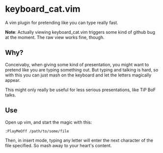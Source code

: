 keyboard\_cat.vim
=================

A vim plugin for pretending like you can type really fast.

**Note**: Actually viewing keyboard_cat.vim triggers some kind of github bug at the moment. The raw view works fine, though.


Why?
----

Conceivaby, when giving some kind of presentation, you might want to pretend like you are typing something out.
But typing and talking is hard, so with this you can just mash on the keyboard and let the letters magically appear.

This might only really be useful for less serious presentations, like TiP BoF talks.


Use
---

Open up vim, and start the magic with this:

    :PlayMeOff /path/to/some/file

Then, in insert mode, typing any letter will enter the next character of the file specified.
So mash away to your heart's content.
